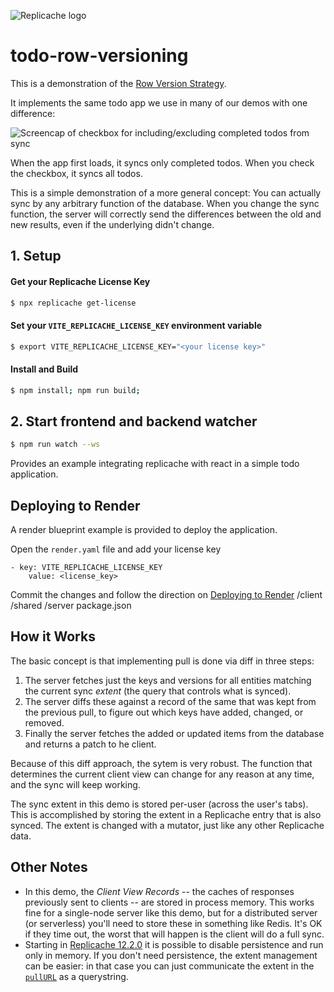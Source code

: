 ![Replicache logo](https://uploads-ssl.webflow.com/623a2f46e064937599256c2d/6269e72c61073c3d561a5015_Lockup%20v2.svg)

# todo-row-versioning

This is a demonstration of the [Row Version Strategy](https://replicache.notion.site/The-Row-Version-Strategy-5c5560b0ba3c437fae6eb34318b54712).

It implements the same todo app we use in many of our demos with one difference:

![Screencap of checkbox for including/excluding completed todos from sync](./sceencap.png)

When the app first loads, it syncs only completed todos. When you check the checkbox, it syncs all todos.

This is a simple demonstration of a more general concept: You can actually sync by any arbitrary function of the database. When you change the sync function, the server will correctly send the differences between the old and new results, even if the underlying didn't change.

## 1. Setup

#### Get your Replicache License Key

```bash
$ npx replicache get-license
```

#### Set your `VITE_REPLICACHE_LICENSE_KEY` environment variable

```bash
$ export VITE_REPLICACHE_LICENSE_KEY="<your license key>"
```

#### Install and Build

```bash
$ npm install; npm run build;
```

## 2. Start frontend and backend watcher

```bash
$ npm run watch --ws
```

Provides an example integrating replicache with react in a simple todo application.

## Deploying to Render

A render blueprint example is provided to deploy the application.

Open the `render.yaml` file and add your license key

```
- key: VITE_REPLICACHE_LICENSE_KEY
    value: <license_key>
```

Commit the changes and follow the direction on [Deploying to Render](https://doc.replicache.dev/deploy-render)
/client
/shared
/server
package.json

## How it Works

The basic concept is that implementing pull is done via diff in three steps:

1. The server fetches just the keys and versions for all entities matching the current sync _extent_ (the query that controls what is synced).
2. The server diffs these against a record of the same that was kept from the previous pull, to figure out which keys have added, changed, or removed.
3. Finally the server fetches the added or updated items from the database and returns a patch to he client.

Because of this diff approach, the sytem is very robust. The function that determines the current client view can change for any reason at any time, and the sync will keep working.

The sync extent in this demo is stored per-user (across the user's tabs). This is accomplished by storing the extent in a Replicache entry that is also synced. The extent is changed with a mutator, just like any other Replicache data.

## Other Notes

- In this demo, the _Client View Records_ -- the caches of responses previously sent to clients -- are stored in process memory. This works fine for a single-node server like this demo, but for a distributed server (or serverless) you'll need to store these in something like Redis. It's OK if they time out, the worst that will happen is the client will do a full sync.
- Starting in [Replicache 12.2.0](https://blog.replicache.dev/blog/replicache-12-1-0) it is possible to disable persistence and run only in memory. If you don't need persistence, the extent management can be easier: in that case you can just communicate the extent in the [`pullURL`](https://doc.replicache.dev/api/interfaces/ReplicacheOptions#pullurl) as a querystring.
